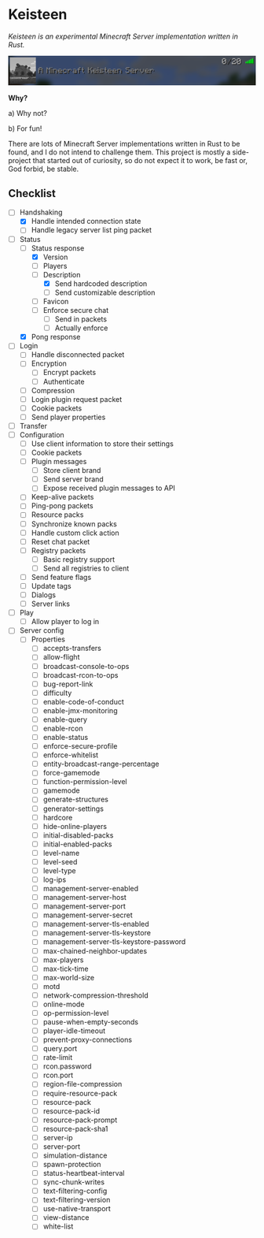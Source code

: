 # Keisteen
*Keisteen is an experimental Minecraft Server implementation written in Rust.*

![Server List](README/serverlist.png)

**Why?**

a) Why not?

b) For fun!

There are lots of Minecraft Server implementations written in Rust to be found, and I do not intend to challenge them. This project is mostly a side-project that started out of curiosity, so do not expect it to work, be fast or, God forbid, be stable.

## Checklist
- [ ] Handshaking
	- [x] Handle intended connection state
	- [ ] Handle legacy server list ping packet
- [ ] Status
	- [ ] Status response
		- [x] Version
		- [ ] Players
		- [ ] Description
			- [x] Send hardcoded description
			- [ ] Send customizable description
		- [ ] Favicon
		- [ ] Enforce secure chat
		  - [ ] Send in packets
		  - [ ] Actually enforce
	- [x] Pong response
- [ ] Login
	- [ ] Handle disconnected packet
	- [ ] Encryption
		- [ ] Encrypt packets
		- [ ] Authenticate
	- [ ] Compression
	- [ ] Login plugin request packet
	- [ ] Cookie packets
	- [ ] Send player properties
- [ ] Transfer
- [ ] Configuration
	- [ ] Use client information to store their settings
	- [ ] Cookie packets
	- [ ] Plugin messages
		- [ ] Store client brand
		- [ ] Send server brand
		- [ ] Expose received plugin messages to API
	- [ ] Keep-alive packets
	- [ ] Ping-pong packets
	- [ ] Resource packs
	- [ ] Synchronize known packs
	- [ ] Handle custom click action
	- [ ] Reset chat packet
	- [ ] Registry packets
		- [ ] Basic registry support
		- [ ] Send all registries to client
	- [ ] Send feature flags
	- [ ] Update tags
	- [ ] Dialogs
	- [ ] Server links
- [ ] Play
	- [ ] Allow player to log in
- [ ] Server config
  - [ ] Properties
      - [ ] accepts-transfers
      - [ ] allow-flight
      - [ ] broadcast-console-to-ops
      - [ ] broadcast-rcon-to-ops
      - [ ] bug-report-link
      - [ ] difficulty
      - [ ] enable-code-of-conduct
      - [ ] enable-jmx-monitoring
      - [ ] enable-query
      - [ ] enable-rcon
      - [ ] enable-status
      - [ ] enforce-secure-profile
      - [ ] enforce-whitelist
      - [ ] entity-broadcast-range-percentage
      - [ ] force-gamemode
      - [ ] function-permission-level
      - [ ] gamemode
      - [ ] generate-structures
      - [ ] generator-settings
      - [ ] hardcore
      - [ ] hide-online-players
      - [ ] initial-disabled-packs
      - [ ] initial-enabled-packs
      - [ ] level-name
      - [ ] level-seed
      - [ ] level-type
      - [ ] log-ips
      - [ ] management-server-enabled
      - [ ] management-server-host
      - [ ] management-server-port
      - [ ] management-server-secret
      - [ ] management-server-tls-enabled
      - [ ] management-server-tls-keystore
      - [ ] management-server-tls-keystore-password
      - [ ] max-chained-neighbor-updates
      - [ ] max-players
      - [ ] max-tick-time
      - [ ] max-world-size
      - [ ] motd
      - [ ] network-compression-threshold
      - [ ] online-mode
      - [ ] op-permission-level
      - [ ] pause-when-empty-seconds
      - [ ] player-idle-timeout
      - [ ] prevent-proxy-connections
      - [ ] query.port
      - [ ] rate-limit
      - [ ] rcon.password
      - [ ] rcon.port
      - [ ] region-file-compression
      - [ ] require-resource-pack
      - [ ] resource-pack
      - [ ] resource-pack-id
      - [ ] resource-pack-prompt
      - [ ] resource-pack-sha1
      - [ ] server-ip
      - [ ] server-port
      - [ ] simulation-distance
      - [ ] spawn-protection
      - [ ] status-heartbeat-interval
      - [ ] sync-chunk-writes
      - [ ] text-filtering-config
      - [ ] text-filtering-version
      - [ ] use-native-transport
      - [ ] view-distance
      - [ ] white-list
